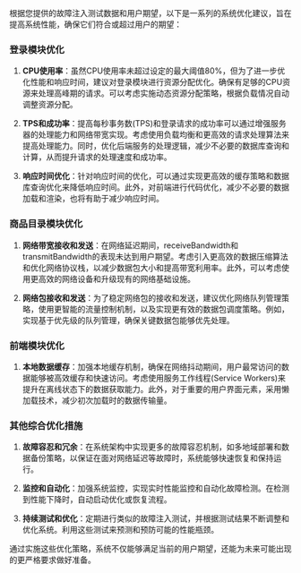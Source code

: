 根据您提供的故障注入测试数据和用户期望，以下是一系列的系统优化建议，旨在提高系统性能，确保它们符合或超过用户的期望：

### 登录模块优化

1.  **CPU使用率**：虽然CPU使用率未超过设定的最大阈值80%，但为了进一步优化性能和响应时间，建议对登录模块进行资源分配优化。确保有足够的CPU资源来处理高峰期的请求。可以考虑实施动态资源分配策略，根据负载情况自动调整资源分配。
    
2.  **TPS和成功率**：提高每秒事务数(TPS)和登录请求的成功率可以通过增强服务器的处理能力和网络带宽实现。考虑使用负载均衡和更高效的请求处理算法来提高处理能力。同时，优化后端服务的处理逻辑，减少不必要的数据库查询和计算，从而提升请求的处理速度和成功率。
    
3.  **响应时间优化**：针对响应时间的优化，可以通过实现更高效的缓存策略和数据库查询优化来降低响应时间。此外，对前端进行代码优化，减少不必要的数据加载和渲染，也将有助于减少响应时间。
    

### 商品目录模块优化

1.  **网络带宽接收和发送**：在网络延迟期间，receiveBandwidth和transmitBandwidth的表现未达到用户期望。考虑引入更高效的数据压缩算法和优化网络协议栈，以减少数据包大小和提高带宽利用率。此外，可以考虑使用更高效的网络设备和升级现有的网络基础设施。
    
2.  **网络包接收和发送**：为了稳定网络包的接收和发送，建议优化网络队列管理策略，使用更智能的流量控制机制，以及实现更有效的数据包调度策略。例如，实现基于优先级的队列管理，确保关键数据包能够优先处理。
    

### 前端模块优化

1.  **本地数据缓存**：加强本地缓存机制，确保在网络抖动期间，用户最常访问的数据能够被高效缓存和快速访问。考虑使用服务工作线程(Service Workers)来提升在离线状态下的数据获取能力。此外，对于重要的用户界面元素，采用懒加载技术，减少初次加载时的数据传输量。

### 其他综合优化措施

1.  **故障容忍和冗余**：在系统架构中实现更多的故障容忍机制，如多地域部署和数据备份策略，以保证在面对网络延迟等故障时，系统能够快速恢复和保持运行。
    
2.  **监控和自动化**：加强系统监控，实现实时性能监控和自动化故障检测。在检测到性能下降时，自动启动优化或恢复流程。
    
3.  **持续测试和优化**：定期进行类似的故障注入测试，并根据测试结果不断调整和优化系统。利用这些测试来预测和预防可能的性能瓶颈。
    

通过实施这些优化策略，系统不仅能够满足当前的用户期望，还能为未来可能出现的更严格要求做好准备。
